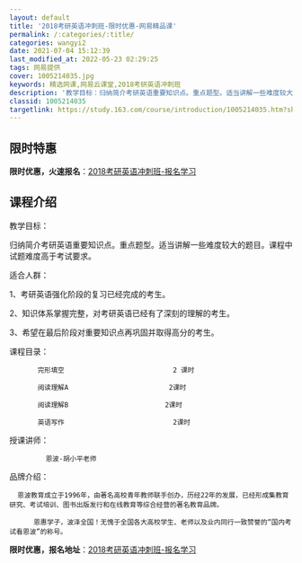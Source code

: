```yaml
---
layout: default
title: '2018考研英语冲刺班-限时优惠-网易精品课'
permalink: /:categories/:title/
categories: wangyi2
date: 2021-07-04 15:12:39
last_modified_at: 2022-05-23 02:29:25
tags: 网易提供
cover: 1005214035.jpg
keywords: 精选网课,网易云课堂,2018考研英语冲刺班
description: '教学目标：归纳简介考研英语重要知识点。重点题型。适当讲解一些难度较大的题目。课程中试题难度高于考试要求。适合人群：1、考'
classid: 1005214035
targetlink: https://study.163.com/course/introduction/1005214035.htm?share=1&shareId=1025206652&utm_campaign=share&utm_medium=iphoneShare&utm_source=&utm_u=1025206652
---
```


## 限时特惠

**限时优惠，火速报名**：[2018考研英语冲刺班-报名学习](https://study.163.com/course/introduction/1005214035.htm?share=1&shareId=1025206652&utm_campaign=share&utm_medium=iphoneShare&utm_source=&utm_u=1025206652)

## 课程介绍

教学目标：



归纳简介考研英语重要知识点。重点题型。适当讲解一些难度较大的题目。课程中试题难度高于考试要求。



适合人群：



1、考研英语强化阶段的复习已经完成的考生。



2、知识体系掌握完整，对考研英语已经有了深刻的理解的考生。



3、希望在最后阶段对重要知识点再巩固并取得高分的考生。



课程目录：



           完形填空                           2 课时

           阅读理解A                         2课时

           阅读理解B                        2课时

           英语写作                           2课时



授课讲师：



             恩波-胡小平老师



品牌介绍：

      恩波教育成立于1996年，由著名高校青年教师联手创办，历经22年的发展，已经形成集教育研究、考试培训、图书出版发行和在线教育等综合经营的著名教育品牌。

          恩惠学子，波泽全国！无愧于全国各大高校学生、老师以及业内同行一致赞誉的“国内考试看恩波”的称号。

**限时优惠，报名地址**：[2018考研英语冲刺班-报名学习](https://study.163.com/course/introduction/1005214035.htm?share=1&shareId=1025206652&utm_campaign=share&utm_medium=iphoneShare&utm_source=&utm_u=1025206652)

